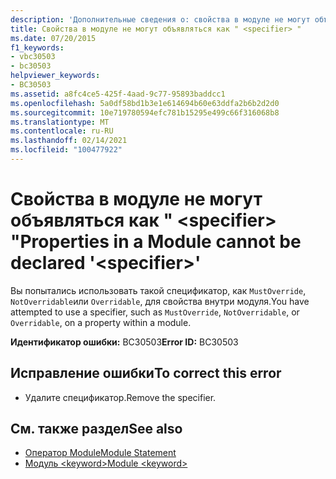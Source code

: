 ```yaml
---
description: 'Дополнительные сведения о: свойства в модуле не могут объявляться как " <specifier> "'
title: Свойства в модуле не могут объявляться как " <specifier> "
ms.date: 07/20/2015
f1_keywords:
- vbc30503
- bc30503
helpviewer_keywords:
- BC30503
ms.assetid: a8fc4ce5-425f-4aad-9c77-95893baddcc1
ms.openlocfilehash: 5a0df58bd1b3e1e614694b60e63ddfa2b6b2d2d0
ms.sourcegitcommit: 10e719780594efc781b15295e499c66f316068b8
ms.translationtype: MT
ms.contentlocale: ru-RU
ms.lasthandoff: 02/14/2021
ms.locfileid: "100477922"
---
```

# <a name="properties-in-a-module-cannot-be-declared-specifier"></a><span data-ttu-id="13901-103">Свойства в модуле не могут объявляться как " \<specifier> "</span><span class="sxs-lookup"><span data-stu-id="13901-103">Properties in a Module cannot be declared '\<specifier>'</span></span>

<span data-ttu-id="13901-104">Вы попытались использовать такой спецификатор, как `MustOverride`, `NotOverridable`или `Overridable`, для свойства внутри модуля.</span><span class="sxs-lookup"><span data-stu-id="13901-104">You have attempted to use a specifier, such as `MustOverride`, `NotOverridable`, or `Overridable`, on a property within a module.</span></span>  
  
 <span data-ttu-id="13901-105">**Идентификатор ошибки:** BC30503</span><span class="sxs-lookup"><span data-stu-id="13901-105">**Error ID:** BC30503</span></span>  
  
## <a name="to-correct-this-error"></a><span data-ttu-id="13901-106">Исправление ошибки</span><span class="sxs-lookup"><span data-stu-id="13901-106">To correct this error</span></span>  
  
- <span data-ttu-id="13901-107">Удалите спецификатор.</span><span class="sxs-lookup"><span data-stu-id="13901-107">Remove the specifier.</span></span>  
  
## <a name="see-also"></a><span data-ttu-id="13901-108">См. также раздел</span><span class="sxs-lookup"><span data-stu-id="13901-108">See also</span></span>

- [<span data-ttu-id="13901-109">Оператор Module</span><span class="sxs-lookup"><span data-stu-id="13901-109">Module Statement</span></span>](../language-reference/statements/module-statement.md)
- [<span data-ttu-id="13901-110">Модуль \<keyword></span><span class="sxs-lookup"><span data-stu-id="13901-110">Module \<keyword></span></span>](../language-reference/modifiers/module-keyword.md)
